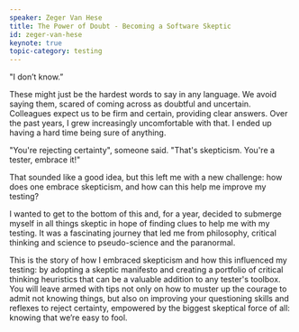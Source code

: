 ```yaml
---
speaker: Zeger Van Hese
title: The Power of Doubt - Becoming a Software Skeptic
id: zeger-van-hese
keynote: true
topic-category: testing
---
```


<!--<a href="http://www.slideshare.net/Kevlin/the-error-of-our-ways">[Slides]</a>-->

"I don’t know.”

These might just be the hardest words to say in any language. We avoid saying them, scared of coming across as doubtful and uncertain. Colleagues expect us to be firm and certain, providing clear answers. Over the past years, I grew increasingly uncomfortable with that. I ended up having a hard time being sure of anything.

"You're rejecting certainty", someone said. "That's skepticism. You're a tester, embrace it!"

That sounded like a good idea, but this left me with a new challenge: how does one embrace skepticism, and how can this help me improve my testing?

I wanted to get to the bottom of this and, for a year, decided to submerge myself in all things skeptic in hope of finding clues to help me with my testing. It was a fascinating journey that led me from philosophy, critical thinking and science to pseudo-science and the paranormal.

This is the story of how I embraced skepticism and how this influenced my testing: by adopting a skeptic manifesto and creating a portfolio of critical thinking heuristics that can be a valuable addition to any tester's toolbox. You will leave armed with tips not only on how to muster up the courage to admit not knowing things, but also on improving your questioning skills and reflexes to reject certainty, empowered by the biggest skeptical force of all: knowing that we’re easy to fool.
